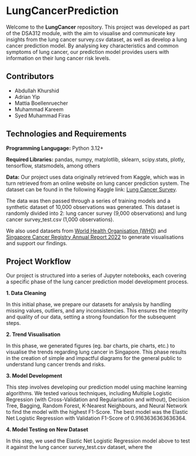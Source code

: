 # LungCancerPrediction
Welcome to the **LungCancer** repository. This project was developed as part of the DSA312 module, with the aim to visualise and communicate key insights from the lung cancer survey.csv dataset, as well as develop a lung cancer prediction model. By analysing key characteristics and common symptoms of lung cancer, our prediction model provides users with information on their lung cancer risk levels.

## Contributors
* Abdullah Khurshid
* Adrian Yip
* Mattia Boellenruecher
* Muhammad Kareem
* Syed Muhammad Firas

## Technologies and Requirements
**Programming Langugage:** Python 3.12+

**Required Libraries:** pandas, numpy, matplotlib, sklearn, scipy.stats, plotly, tensorflow, statsmodels, among others

**Data:** Our project uses data originally retrieved from Kaggle, which was in turn retrieved from an online website on lung cancer prediction system. The dataset can be found in the following Kaggle link: [Lung Cancer Survey](https://www.kaggle.com/datasets/wajahat1064/lung-cancer-survey-data).

The data was then passed through a series of training models and a synthetic dataset of 10,000 observations was generated. This dataset is randomly divided into 2: lung cancer survey (9,000 observations) and lung cancer survey_test.csv (1,000 observations).

We also used datasets from [World Health Organisation (WHO)](https://gco.iarc.fr/tomorrow/en/dataviz/tables?populations=702&single_unit=1000&cancers=15&years=2035&types=0&key=total&show_bar_mode_prop=0&bar_mode=grouped&multiple_populations=1&sexes=0) and [Singapore Cancer Registry Annual Report 2022](https://www.nrdo.gov.sg/docs/librariesprovider3/default-document-library/scr-ar-2022_web-report.pdf?sfvrsn=a9eb8c10_1) to generate visualisations and support our findings.

## Project Workflow
Our project is structured into a series of Jupyter notebooks, each covering a specific phase of the lung cancer prediction model development process.

**1. Data Cleaning**

In this initial phase, we prepare our datasets for analysis by handling missing values, outliers, and any inconsistencies. This ensures the integrity and quality of our data, setting a strong foundation for the subsequent steps.

**2. Trend Visualisation**

In this phase, we generated figures (eg. bar charts, pie charts, etc.) to visualise the trends regarding lung cancer in Singapore. This phase results in the creation of simple and impactful diagrams for the general public to understand lung cancer trends and risks.

**3. Model Development**

This step involves developing our prediction model using machine learning algorithms. We tested various techniques, including Multiple Logistic Regression (with Cross-Validation and Regularisation and without), Decision Tree, Bagging, Random Forest, K-Nearest Neighbours, and Neural Network to find the model with the highest F1-Score. The best model was the Elastic Net Logistic Regression with Validation F1-Score of 0.9163636363636364.

**4. Model Testing on New Dataset**

In this step, we used the Elastic Net Logistic Regression model above to test it against the lung cancer survey_test.csv dataset, where the 
   
